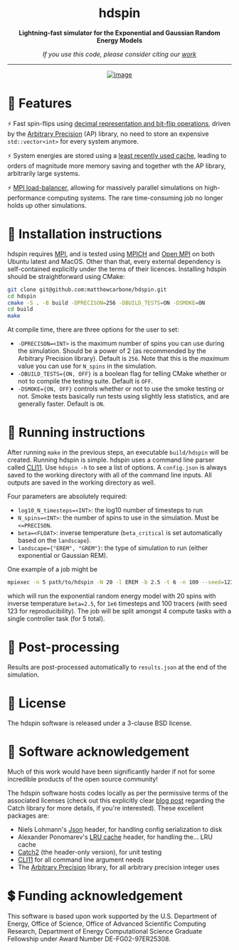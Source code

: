 <div align=center>

# hdspin

**Lightning-fast simulator for the Exponential and Gaussian Random Energy Models** <br>

_If you use this code, please consider citing our [work](https://doi.org/10.1103/PhysRevE.106.024603)_ <br> 

---

[![image](https://github.com/matthewcarbone/hdspin/actions/workflows/build.yaml/badge.svg)](https://github.com/matthewcarbone/hdspin/actions/workflows/build.yaml)
<!-- [![image](https://github.com/matthewcarbone/hdspin/actions/workflows/tests.yml/badge.svg)](https://github.com/matthewcarbone/hdspin/actions/workflows/tests.yml) -->

</div>

# 🚀 Features

⚡ Fast spin-flips using [decimal representation and bit-flip operations](https://github.com/matthewcarbone/hdspin/blob/master/inc/spin.h), driven by the [Arbitrary Precision](https://www.codeproject.com/Articles/5319814/Arbitrary-Precision-Easy-to-use-Cplusplus-Library) (AP) library, no need to store an expensive `std::vector<int>` for every system anymore.

⚡ System energies are stored using a [least recently used cache](https://www.geeksforgeeks.org/lru-cache-implementation/), leading to orders of magnitude more memory saving and together wth the AP library, arbitrarily large systems.

⚡ [MPI load-balancer](https://github.com/matthewcarbone/hdspin/blob/master/src/main_utils.cpp), allowing for massively parallel simulations on high-performance computing systems. The rare time-consuming job no longer holds up other simulations.

# 📕 Installation instructions

hdspin requires [MPI](http://www.mpi-forum.org), and is tested using [MPICH](https://www.mpich.org) and [Open MPI](https://www.open-mpi.org) on both Ubuntu latest and MacOS. Other than that, every external dependency is self-contained explicitly under the terms of their licences. Installing hdspin should be straightforward using CMake:

```bash
git clone git@github.com:matthewcarbone/hdspin.git
cd hdspin
cmake -S . -B build -DPRECISON=256 -DBUILD_TESTS=ON -DSMOKE=ON
cd build
make
```

At compile time, there are three options for the user to set:
* `-DPRECISON=<INT>` is the maximum number of spins you can use during the simulation. Should be a power of 2 (as recommended by the Arbitrary Precision library). Default is `256`. Note that this is the _maximum_ value you can use for `N_spins` in the simulation.
* `-DBUILD_TESTS={ON, OFF}` is a boolean flag for telling CMake whether or not to compile the testing suite. Default is `OFF`.
* `-DSMOKE={ON, OFF}` controls whether or not to use the smoke testing or not. Smoke tests basically run tests using slightly less statistics, and are generally faster. Default is `ON`.

# 📗 Running instructions

After running `make` in the previous steps, an executable `build/hdspin` will be created. Running hdspin is simple. hdspin uses a command line parser called [CLI11](https://github.com/CLIUtils/CLI11). Use `hdspin -h` to see a list of options. A `config.json` is always saved to the working directory with all of the command line inputs. All outputs are saved in the working directory as well.

Four parameters are absolutely required:
* `log10_N_timesteps=<INT>`: the log10 number of timesteps to run 
* `N_spins=<INT>`: the number of spins to use in the simulation. Must be `<=PRECISON`.
* `beta=<FLOAT>`: inverse temperature (`beta_critical` is set automatically based on the `landscape`).
* `landscape={"EREM", "GREM"}`: the type of simulation to run (either exponential or Gaussian REM).

One example of a job might be

```bash
mpiexec -n 5 path/to/hdspin -N 20 -l EREM -b 2.5 -t 6 -n 100 --seed=123
```

which will run the exponential random energy model with 20 spins with inverse temperature `beta=2.5`, for `1e6` timesteps and 100 tracers (with seed 123 for reproducibility). The job will be split amongst 4 compute tasks with a single controller task (for 5 total).


# 📘 Post-processing

Results are post-processed automatically to `results.json` at the end of the simulation.


# 🔨 License

The hdspin software is released under a 3-clause BSD license.


# 🙏 Software acknowledgement

Much of this work would have been significantly harder if not for some incredible products of the open source community! 

The hdspin software hosts codes locally as per the permissive terms of the associated licenses (check out this explicitly clear [blog post](https://levelofindirection.com/blog/unit-testing-in-cpp-and-objective-c-just-got-ridiculously-easier-still.html) regarding the Catch library for more details, if you're interested). These excellent packages are:

- Niels Lohmann's [Json](https://github.com/nlohmann/json) header, for handling config serialization to disk
- Alexander Ponomarev's [LRU cache](https://github.com/lamerman/cpp-lru-cache) header, for handling the... LRU cache
- [Catch2](https://github.com/catchorg/Catch2) (the header-only version), for unit testing
- [CLI11](https://github.com/CLIUtils/CLI11) for all command line argument needs
- The [Arbitrary Precision](https://www.codeproject.com/Articles/5319814/Arbitrary-Precision-Easy-to-use-Cplusplus-Library) library, for all arbitrary precision integer uses

# 💲 Funding acknowledgement

This software is based upon work supported by the U.S. Department of Energy, Office of Science, Office of Advanced Scientific Computing Research, Department of Energy Computational Science Graduate Fellowship under Award Number DE-FG02-97ER25308.
